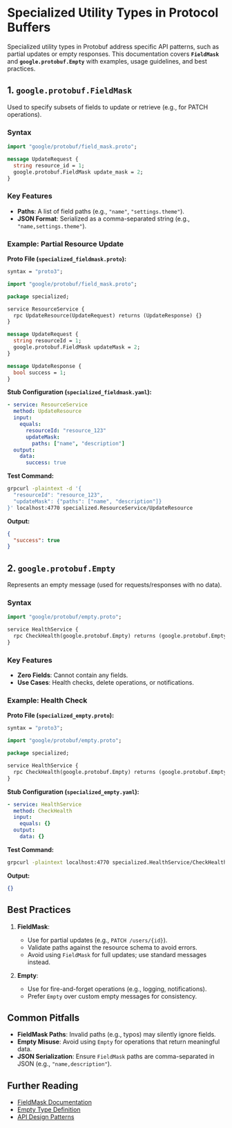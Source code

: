 # Specialized Utility Types in Protocol Buffers

Specialized utility types in Protobuf address specific API patterns, such as partial updates or empty responses. This documentation covers **`FieldMask`** and **`google.protobuf.Empty`** with examples, usage guidelines, and best practices.

## 1. `google.protobuf.FieldMask`
Used to specify subsets of fields to update or retrieve (e.g., for PATCH operations).

### Syntax
```proto
import "google/protobuf/field_mask.proto";

message UpdateRequest {
  string resource_id = 1;
  google.protobuf.FieldMask update_mask = 2;
}
```

### Key Features
- **Paths**: A list of field paths (e.g., `"name"`, `"settings.theme"`).
- **JSON Format**: Serialized as a comma-separated string (e.g., `"name,settings.theme"`).

### Example: Partial Resource Update
**Proto File (`specialized_fieldmask.proto`):**
```proto
syntax = "proto3";

import "google/protobuf/field_mask.proto";

package specialized;

service ResourceService {
  rpc UpdateResource(UpdateRequest) returns (UpdateResponse) {}
}

message UpdateRequest {
  string resourceId = 1;
  google.protobuf.FieldMask updateMask = 2;
}

message UpdateResponse {
  bool success = 1;
}
```

**Stub Configuration (`specialized_fieldmask.yaml`):**
```yaml
- service: ResourceService
  method: UpdateResource
  input:
    equals:
      resourceId: "resource_123"
      updateMask:
        paths: ["name", "description"]
  output:
    data:
      success: true
```

**Test Command:**
```sh
grpcurl -plaintext -d '{
  "resourceId": "resource_123",
  "updateMask": {"paths": ["name", "description"]}
}' localhost:4770 specialized.ResourceService/UpdateResource
```

**Output:**
```json
{
  "success": true
}
```

## 2. `google.protobuf.Empty`
Represents an empty message (used for requests/responses with no data).

### Syntax
```proto
import "google/protobuf/empty.proto";

service HealthService {
  rpc CheckHealth(google.protobuf.Empty) returns (google.protobuf.Empty) {}
}
```

### Key Features
- **Zero Fields**: Cannot contain any fields.
- **Use Cases**: Health checks, delete operations, or notifications.

### Example: Health Check
**Proto File (`specialized_empty.proto`):**
```proto
syntax = "proto3";

import "google/protobuf/empty.proto";

package specialized;

service HealthService {
  rpc CheckHealth(google.protobuf.Empty) returns (google.protobuf.Empty) {}
}
```

**Stub Configuration (`specialized_empty.yaml`):**
```yaml
- service: HealthService
  method: CheckHealth
  input:
    equals: {}
  output:
    data: {}
```

**Test Command:**
```sh
grpcurl -plaintext localhost:4770 specialized.HealthService/CheckHealth
```

**Output:**
```json
{}
```

## Best Practices
1. **FieldMask**:
   - Use for partial updates (e.g., `PATCH /users/{id}`).
   - Validate paths against the resource schema to avoid errors.
   - Avoid using `FieldMask` for full updates; use standard messages instead.

2. **Empty**:
   - Use for fire-and-forget operations (e.g., logging, notifications).
   - Prefer `Empty` over custom empty messages for consistency.

## Common Pitfalls
- **FieldMask Paths**: Invalid paths (e.g., typos) may silently ignore fields.
- **Empty Misuse**: Avoid using `Empty` for operations that return meaningful data.
- **JSON Serialization**: Ensure `FieldMask` paths are comma-separated in JSON (e.g., `"name,description"`).

## Further Reading
- [FieldMask Documentation](https://protobuf.dev/reference/protobuf/google.protobuf/#fieldmask)
- [Empty Type Definition](https://protobuf.dev/reference/protobuf/google.protobuf/#empty)
- [API Design Patterns](https://cloud.google.com/apis/design/design_patterns)
